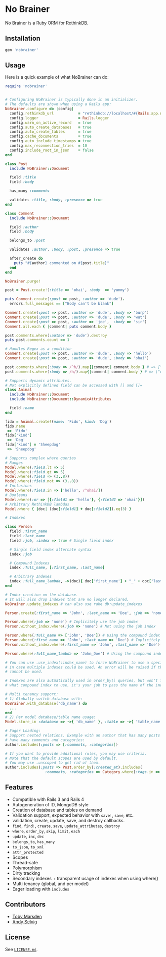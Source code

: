 No Brainer
===========

No Brainer is a Ruby ORM for [RethinkDB](http://www.rethinkdb.com/).

Installation
-------------

```ruby
gem 'nobrainer'
```

Usage
------

Here is a quick example of what NoBrainer can do:

```ruby
require 'nobrainer'


# Configuring NoBrainer is typically done in an initializer.
# The defaults are shown when using a Rails app:
NoBrainer.configure do |config|
  config.rethinkdb_url           = "rethinkdb://localhost/#{Rails.app.name}_#{Rails.env}"
  config.logger                  = Rails.logger
  config.warn_on_active_record   = true
  config.auto_create_databases   = true
  config.auto_create_tables      = true
  config.cache_documents         = true
  config.auto_include_timestamps = true
  config.max_reconnection_tries  = 10
  config.include_root_in_json    = false
end

class Post
  include NoBrainer::Document

  field :title
  field :body

  has_many :comments

  validates :title, :body, :presence => true
end

class Comment
  include NoBrainer::Document

  field :author
  field :body

  belongs_to :post

  validates :author, :body, :post, :presence => true

  after_create do
    puts "#{author} commented on #{post.title}"
  end
end

NoBrainer.purge!

post = Post.create!(:title => 'ohai', :body  => 'yummy')

puts Comment.create(:post => post, :author => 'dude').
  errors.full_messages == ["Body can't be blank"]

Comment.create(:post => post, :author => 'dude', :body => 'burp')
Comment.create(:post => post, :author => 'dude', :body => 'wut')
Comment.create(:post => post, :author => 'joe',  :body => 'sir')
Comment.all.each { |comment| puts comment.body }

post.comments.where(:author => 'dude').destroy
puts post.comments.count == 1

# Handles Regex as a condition
Comment.create(:post => post, :author => 'dude', :body => 'hello')
Comment.create(:post => post, :author => 'dude', :body => 'ohai')

post.comments.where(:body => /^h/).map{|comment| comment.body } # => ["hello"]
post.comments.where(:body => /h/).map{|comment| comment.body } # => ["ohai", "hello"]

# Supports dynamic attributes.
# Not explicitly defined field can be accessed with [] and []=
class Animal
  include NoBrainer::Document
  include NoBrainer::Document::DynamicAttributes

  field :name
end

fido = Animal.create!(name: 'Fido', kind: 'Dog')
fido.name
 => 'Fido'
fido['kind']
 => 'Dog'
fido['kind'] = 'Sheepdog'
 => 'Sheepdog'

# Supports complex where queries
# Ranges
Model.where(:field.lt => 5)
Model.where(:field.gt => 5)
Model.where(:field => (3..8))
Model.where(:field.not => (3..8))
# Inclusions
Model.where(:field.in => ['hello', /^ohai/])
# Booleans
Model.where(:or => [{:field1 => 'hello'}, {:field2 => 'ohai'}])
# Arbitrary RethinkDB lambdas
Model.where { |doc| (doc[:field1] + doc[:field2]).eq(3) }

# Indexes

class Person
  field :first_name
  field :last_name
  field :job, :index => true # Single field index

  # Single field index alternate syntax
  index :job

  # Compound Indexes
  index :full_name, [:first_name, :last_name]

  # Arbitrary Indexes
  index :full_name_lambda, ->(doc){ doc['first_name'] + "_" + doc['last_name'] }
end

# Index creation on the database.
# It will also drop indexes that are no longer declared.
NoBrainer.update_indexes # can also use rake db:update_indexes

Person.create(:first_name => 'John', :last_name => 'Doe', :job => 'none')

Person.where(:job => 'none') # Implicitely use the job index
Person.without_index.where(:job => 'none') # Not using the job index

Person.where(:full_name => ['John', 'Doe']) # Using the compound index
Person.where(:first_name => 'John', :last_name => 'Doe') # Implicitely using the compound index
Person.without_index.where(:first_name => 'John', :last_name => 'Doe') # Not using the comound index

Person.where(:full_name_lambda => 'John_Doe') # Using the compound index

# You can use .use_index(:index_name) to force NoBrainer to use a specific index
# in case multiple indexes could be used. An error will be raised if the index
# cannot be used.

# Indexes are also autmatically used in order_by() queries, but won't figure out
# what compound index to use, it's your job to pass the name of the index if desired.

# Multi tenancy support:
# 1) Globally switch database with:
NoBrainer.with_database('db_name') do
  ...
end
# 2) Per model database/table name usage:
Model.store_in :database => ->{ 'db_name' }, :table => ->{ 'table_name' }

# Eager Loading:
# Support nested relations. Example with an author that has many posts which
# have many comments and categories:
author.includes(:posts => [:comments, :categories])

# If you want to provide additional rules, you may use criteria.
# Note that the default scopes are used by default.
# You may use .unscoped to get rid of them.
author.includes(:posts => Post.order_by(:created_at).includes(
                  :comments, :categories => Category.where(:tags.in => ['fun', 'stuff'])))

```

Features
---------

* Compatible with Rails 3 and Rails 4
* Autogeneration of ID, MongoDB style
* Creation of database and tables on demand
* Validation support, expected behavior with `save!`, `save`, etc.
* validation, create, update, save, and destroy callbacks.
* `find`, `find!`, `create`, `save`, `update_attributes`, `destroy`
* `where`, `order_by`, `skip`, `limit`, `each`
* `update`, `inc`, `dec`
* `belongs_to`, `has_many`
* `to_json`, `to_xml`
* `attr_protected`
* Scopes
* Thread-safe
* Polymorphism
* Dirty tracking
* Secondary indexes + transparent usage of indexes when using where()
* Multi tenancy (global, and per model)
* Eager loading with `includes`

Contributors
------------

- [Toby Marsden](https://github.com/tobymarsden)
- [Andy Selvig](https://github.com/ajselvig)

License
--------

See [`LICENSE.md`](https://github.com/nviennot/nobrainer/blob/master/LICENSE.md).
